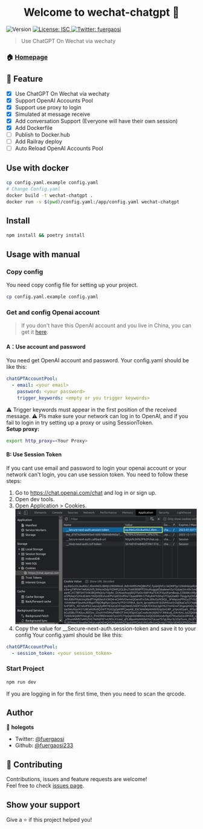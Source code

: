 <h1 align="center">Welcome to wechat-chatgpt 👋</h1>
<p>
  <img alt="Version" src="https://img.shields.io/badge/version-1.0.0-blue.svg?cacheSeconds=2592000" />
  <a href="#" target="_blank">
    <img alt="License: ISC" src="https://img.shields.io/badge/License-ISC-yellow.svg" />
  </a>
  <a href="https://twitter.com/fuergaosi" target="_blank">
    <img alt="Twitter: fuergaosi" src="https://img.shields.io/twitter/follow/fuergaosi.svg?style=social" />
  </a>
</p>

> Use ChatGPT On Wechat via wechaty

### 🏠 [Homepage](https://github.com/fuergaosi233/wechat-chatgpt)

## 🌟 Feature
- [x] Use ChatGPT On Wechat via wechaty
- [x] Support OpenAI Accounts Pool
- [x] Support use proxy to login
- [X] Simulated at message receive
- [X] Add conversation Support (Everyone will have their own session)
- [X] Add Dockerfile
- [ ] Publish to Docker.hub
- [ ] Add Railray deploy
- [ ] Auto Reload OpenAI Accounts Pool

## Use with docker

```sh
cp config.yaml.example config.yaml
# Change Config.yaml
docker build -t wechat-chatgpt .
docker run -v $(pwd)/config.yaml:/app/config.yaml wechat-chatgpt
```
## Install

```sh
npm install && poetry install
```

## Usage with manual
### Copy config
You need copy config file for setting up your project.
```sh
cp config.yaml.example config.yaml
```
### Get and config Openai account
> If you don't have this OpenAI account and you live in China, you can get it [here](https://mirror.xyz/boxchen.eth/9O9CSqyKDj4BKUIil7NC1Sa1LJM-3hsPqaeW_QjfFBc).
#### **A：Use account and password**
You need get OpenAI account and password.
Your config.yaml should be like this:
```yaml
chatGPTAccountPool:
  - email: <your email>
    password: <your password>
    trigger_keywords: <empty or you trigger keywords>
```
⚠️ Trigger keywords must appear in the first position of the received message.
⚠️ Pls make sure your network can log in to OpenAI, and if you fail to login in try setting up a proxy or using SessionToken.  
**Setup proxy:**
```sh
export http_proxy=<Your Proxy>
```
#### **B: Use Session Token**
If you cant use email and password to login your openai account or your network can't login, you can use session token. You need to follow these steps:  
1. Go to https://chat.openai.com/chat and log in or sign up.
2. Open dev tools.
3. Open Application > Cookies.
![image](docs/images/session-token.png)
4. Copy the value for __Secure-next-auth.session-token and save it to your config
Your config.yaml should be like this:
```yaml
chatGPTAccountPool:
  - session_token: <your session_token>
```

### Start Project
```sh
npm run dev
```
If you are logging in for the first time, then you need to scan the qrcode.
## Author

👤 **holegots**

* Twitter: [@fuergaosi](https://twitter.com/fuergaosi)
* Github: [@fuergaosi233](https://github.com/fuergaosi233)

## 🤝 Contributing

Contributions, issues and feature requests are welcome!<br />Feel free to check [issues page](https://github.com/fuergaosi233/wechat-chatgpt/issues). 

## Show your support

Give a ⭐️ if this project helped you!
